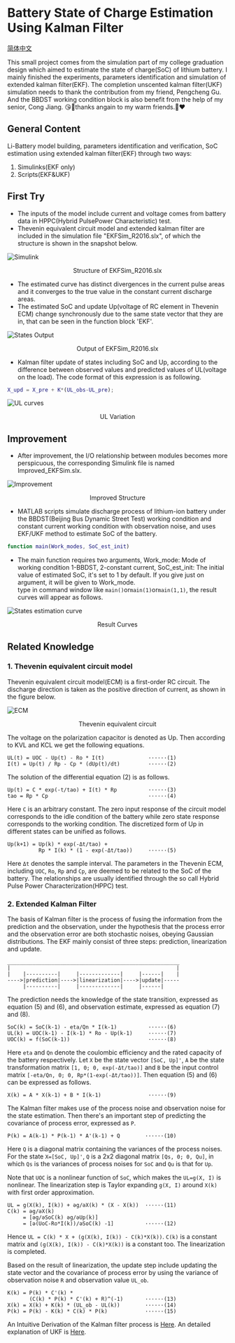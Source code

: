 # Battery State of Charge Estimation Using Kalman Filter

[简体中文](./README_zh_CN.md)

This small project comes from the simulation part of my college graduation design which aimed to estimate the state of charge(SoC) of lithium battery. I mainly finished the experiments, parameters identification and simulation of extended kalman filter(EKF). The completion unscented kalman filter(UKF) simulation needs to thank the contribution from my friend, Pengcheng Gu. And the BBDST working condition block is also benefit from the help of my senior, Cong Jiang. 😘🔋thanks angain to my warm friends.🔋❤

## General Content

Li-Battery model building, parameters identification and verification, SoC estimation using extended kalman filter(EKF) through two ways:

1. Simulinks(EKF only)
2. Scripts(EKF&UKF)

## First Try

- The inputs of the model include current and voltage comes from battery data in HPPC(Hybrid PulsePower Characteristic) test.
- Thevenin equivalent circuit model and extended kalman filter are included in the simulation file "EKFSim_R2016.slx", of which the structure is shown in the snapshot below.

![Simulink](./imgs/simulink.png)
<p align="center">Structure of EKFSim_R2016.slx</p>

- The estimated curve has distinct divergences in the current pulse areas and it converges to the true value in the constant current discharge areas.
- The estimated SoC and update Up(voltage of RC element in Thevenin ECM) change synchronously due to the same state vector that they are in, that can be seen in the function block 'EKF'.

![States Output](./imgs/Output.png)
<p align="center">Output of EKFSim_R2016.slx</p>

- Kalman filter update of states including SoC and Up, according to the difference between observed values and predicted values of UL(voltage on the load). The code format of this expression is as following.  

```matlab
X_upd = X_pre + K*(UL_obs-UL_pre);
```

![UL curves](./imgs/UL.png)
<p align="center">UL Variation</p>

## Improvement

- After improvement, the I/O relationship between modules becomes more perspicuous, the corresponding Simulink file is named Improved_EKFSim.slx.

![Improvement](./imgs/ImprovedSim.jpg)
<p align="center">Improved Structure</p>

- MATLAB scripts simulate discharge process of lithium-ion battery under the BBDST(Beijing Bus Dynamic Street Test) working condition and constant current working condition with observation noise, and uses EKF/UKF method to estimate SoC of the battery.

```matlab
function main(Work_modes, SoC_est_init)
```

- The main function requires two arguments, Work_mode: Mode of working condition 1-BBDST, 2-constant current, SoC_est_init: The initial value of estimated SoC, it's set to 1 by default. If you give just on argument, it will be given to Work_mode.  
type in command window like `main()`or`main(1)`or`main(1,1)`, the result curves will appear as follows.

![States estimation curve](./imgs/SimResult.jpg)
<p align="center">Result Curves</p>

## Related Knowledge

### 1. Thevenin equivalent circuit model

Thevenin equivalent circuit model(ECM) is a first-order RC circuit. The discharge direction is taken as the positive direction of current, as shown in the figure below.

![ECM](./imgs/Thevenin_equivalent_circuit.jpg)
<p align="center">Thevenin equivalent circuit</p>

The voltage on the polarization capacitor is denoted as Up. Then according to KVL and KCL we get the following equations.

```
UL(t) = UOC - Up(t) - Ro * I(t)              ······(1)
I(t) = Up(t) / Rp - Cp * (dUp(t)/dt)         ······(2)
```

The solution of the differential equation (2) is as follows.

```
Up(t) = C * exp(-t/tao) + I(t) * Rp          ······(3)
tao = Rp * Cp                                ······(4)
```
Here `C` is an arbitrary constant. The zero input response of the circuit model corresponds to the idle condition of the battery while zero state response corresponds to the working condition. The discretized form of Up in different states can be unified as follows.

```
Up(k+1) = Up(k) * exp(-Δt/tao) + 
          Rp * I(k) * (1 - exp(-Δt/tao))     ······(5)
```

Here `Δt` denotes the sample interval. The parameters in the Thevenin ECM, including `UOC`, `Ro`, `Rp` and `Cp`, are deemed to be related to the SoC of the battery. The relationships are usually identified through the so call Hybrid Pulse Power Characterization(HPPC) test.

### 2. Extended Kalman Filter

The basis of Kalman filter is the process of fusing the information from the prediction and the observation, under the hypothesis that the process error and the observation error are both stochastic noises, obeying Gaussian distributions. The EKF mainly consist of three steps: prediction, linearization and update.

```
_______________________________________________________
|                                                     |
|    |----------|     |-------------|     |------|    |
---->|prediction|---->|linearization|---->|update|-----
     |----------|     |-------------|     |------|
```

The prediction needs the knowledge of the state transition, expressed as equation (5) and (6), and observation estimate, expressed as equation (7) and (8).

```
SoC(k) = SoC(k-1) - eta/Qn * I(k-1)          ······(6)
UL(k) = UOC(k-1) - I(k-1) * Ro - Up(k-1)     ······(7)
UOC(k) = f(SoC(k-1))                         ······(8)
```

Here `eta` and `Qn` denote the coulombic efficiency and the rated capacity of the battery respectively. Let `X` be the state vector `[SoC, Up]'`, `A` be the state transformation matrix `[1, 0; 0, exp(-Δt/tao)]` and `B` be the input control matrix `[-eta/Qn, 0; 0, Rp*(1-exp(-Δt/tao))]`. Then equation (5) and (6) can be expressed as follows.

```
X(k) = A * X(k-1) + B * I(k-1)               ······(9)
```

The Kalman filter makes use of the process noise and observation noise for the state estimation. Then there's an important step of predicting the covariance of process error, expressed as `P`.

```
P(k) = A(k-1) * P(k-1) * A'(k-1) + Q        ······(10)
```

Here `Q` is a diagonal matrix containing the variances of the process noises. For the state `X=[SoC, Up]'`, `Q` is a 2x2 diagonal matrix `[Qs, 0; 0, Qu]`, in which `Qs` is the variances of process noises for `SoC` and `Qu` is that for `Up`.

Note that `UOC` is a nonlinear function of `SoC`, which makes the `UL=g(X, I)` is nonlinear. The linearization step is Taylor expanding `g(X, I)` around `X(k)` with first order approximation.

```
UL = g(X(k), I(k)) + əg/əX(k) * (X - X(k))  ······(11)
C(k) = əg/əX(k)
     = [əg/əSoC(k) əg/əUp(k)]
     = [ə(UoC-Ro*I(k))/əSoC(k) -1]          ······(12)
```

Hence `UL = C(k) * X + (g(X(k), I(k)) - C(k)*X(k))`. `C(k)` is a constant matrix and `(g(X(k), I(k)) - C(k)*X(k))` is a constant too. The linearization is completed.

Based on the result of linearization, the update step include updating the state vector and the covariance of process error by using the variance of observation noise `R` and observation value `UL_ob`.

```
K(k) = P(k) * C'(k) * 
       (C(k) * P(k) * C'(k) + R)^(-1)       ······(13)
X(k) = X(k) + K(k) * (UL_ob - UL(k))        ······(14)
P(k) = P(k) - K(k) * C(k) * P(k)            ······(15)
```

An Intuitive Derivation of the Kalman filter process is [Here](https://courses.engr.illinois.edu/ece420/sp2017/UnderstandingKalmanFilter.pdf). An detailed explanation of UKF is [Here](https://www.cs.ubc.ca/~murphyk/Papers/Julier_Uhlmann_mar04.pdf).

